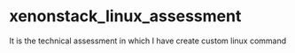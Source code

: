 # xenonstack_linux_assessment
It is the technical assessment in which I have create custom linux command
